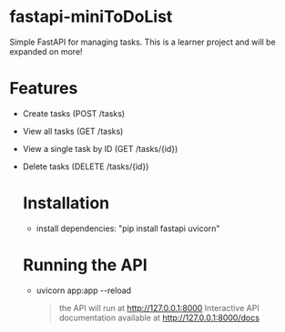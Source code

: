 # fastapi-miniToDoList
Simple FastAPI for managing tasks. This is a learner project and will be expanded on more!

# Features
- Create tasks (POST /tasks)
- View all tasks (GET /tasks)
- View a single task by ID (GET /tasks/{id})
- Delete tasks (DELETE /tasks/{id})

  # Installation
  - install dependencies: "pip install fastapi uvicorn"

  # Running the API
  - uvicorn app:app --reload
    > the API will run at http://127.0.0.1:8000
    > Interactive API documentation available at http://127.0.0.1:8000/docs
